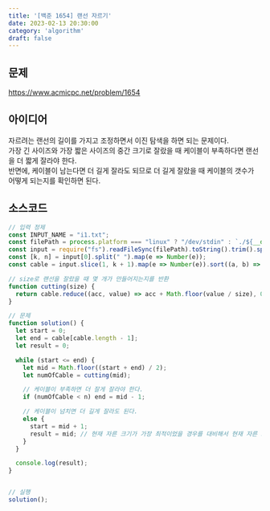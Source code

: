 ```yaml
---
title: '[백준 1654] 랜선 자르기'
date: 2023-02-13 20:30:00
category: 'algorithm'
draft: false
---
```


## 문제
https://www.acmicpc.net/problem/1654

## 아이디어
자르려는 랜선의 길이를 가지고 조정하면서 이진 탐색을 하면 되는 문제이다.  
가장 긴 사이즈와 가장 짧은 사이즈의 중간 크기로 잘랐을 때 케이블이 부족하다면 랜선을 더 짧게 잘라야 한다.  
반면에, 케이블이 남는다면 더 길게 잘라도 되므로 더 길게 잘랐을 때 케이블의 갯수가 어떻게 되는지를 확인하면 된다.  

## 소스코드
```js
// 입력 정제
const INPUT_NAME = "i1.txt";
const filePath = process.platform === "linux" ? "/dev/stdin" : `./${__dirname.split('\\').pop()}/${INPUT_NAME}`;
const input = require("fs").readFileSync(filePath).toString().trim().split("\n").map(item => item.trim());
const [k, n] = input[0].split(" ").map(e => Number(e));
const cable = input.slice(1, k + 1).map(e => Number(e)).sort((a, b) => a - b);

// size로 랜선을 잘랐을 때 몇 개가 만들어지는지를 반환
function cutting(size) {
  return cable.reduce((acc, value) => acc + Math.floor(value / size), 0);
}

// 문제
function solution() {
  let start = 0;
  let end = cable[cable.length - 1];
  let result = 0;

  while (start <= end) {
    let mid = Math.floor((start + end) / 2);
    let numOfCable = cutting(mid);

    // 케이블이 부족하면 더 잘게 잘라야 한다.
    if (numOfCable < n) end = mid - 1;

    // 케이블이 넘치면 더 길게 잘라도 된다.
    else {
      start = mid + 1;
      result = mid; // 현재 자른 크기가 가장 최적이었을 경우를 대비해서 현재 자른 크기를 기록해둔다.
    }
  }

  console.log(result);
}


// 실행
solution();
```